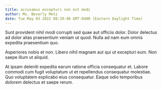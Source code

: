 ```yaml
---
title: accusamus excepturi non est modi
author: Ms. Beverly Metz
date: Tue May 03 2022 08:39:40 GMT-0400 (Eastern Daylight Time)
---
```

Sunt provident nihil modi corrupti sed quae aut officiis dolor. Dolor delectus ad dolor alias praesentium veniam ut quod. Nulla ad nam eum omnis expedita praesentium quo.

 Asperiores nobis et non. Libero nihil magnam aut qui ut excepturi eum. Non saepe illum ut aliquid.

 At ipsam deleniti expedita earum ratione officia consequatur et. Labore commodi cum fugit voluptatum ut et repellendus consequatur molestiae. Quo voluptatem explicabo eius consequatur. Eaque odio temporibus dolorem delectus et saepe rerum.
